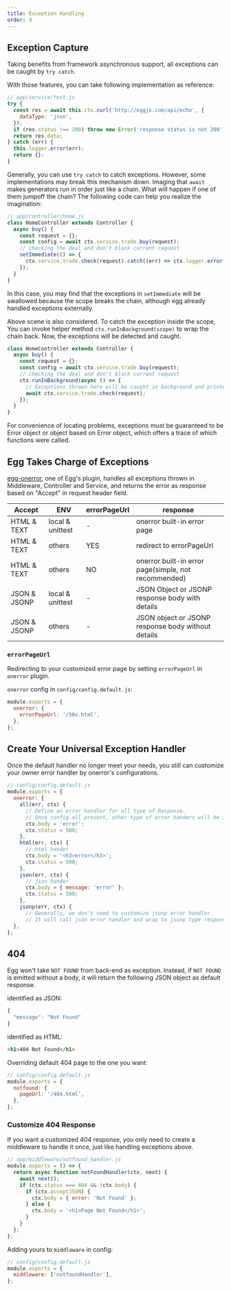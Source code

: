 ```yaml
---
title: Exception Handling
order: 9
---
```


## Exception Capture

Taking benefits from framework asynchronous support, all exceptions can be caught by `try catch`.

With those features, you can take following implementation as reference:

```js
// app/service/test.js
try {
  const res = await this.ctx.curl('http://eggjs.com/api/echo', {
    dataType: 'json',
  });
  if (res.status !== 200) throw new Error('response status is not 200');
  return res.data;
} catch (err) {
  this.logger.error(err);
  return {};
}
```

Generally, you can use `try catch` to catch exceptions. However, some implementations may break this mechanism down. Imaging that `await` makes generators run in order just like a chain. What will happen if one of them jumpoff the chain? The following code can help you realize the imagination:

```js
// app/controller/home.js
class HomeController extends Controller {
  async buy() {
    const request = {};
    const config = await ctx.service.trade.buy(request);
    // checking the deal and don't block current request
    setImmediate(() => {
      ctx.service.trade.check(request).catch((err) => ctx.logger.error(err));
    });
  }
}
```

In this case, you may find that the exceptions in `setImmediate` will be swallowed because the scope breaks the chain, although egg already handled exceptions externally.

Above scene is also considered. To catch the exception inside the scope, You can invoke helper method `ctx.runInBackground(scope)` to wrap the chain back. Now, the exceptions will be detected and caught.

```js
class HomeController extends Controller {
  async buy() {
    const request = {};
    const config = await ctx.service.trade.buy(request);
    // checking the deal and don't block current request
    ctx.runInBackground(async () => {
      // Exceptions thrown here will be caught in background and printed into log.
      await ctx.service.trade.check(request);
    });
  }
}
```

For convenience of locating problems, exceptions must be guaranteed to be Error object or object based on Error object, which offers a trace of which functions were called.

## Egg Takes Charge of Exceptions

[egg-onerror](https://github.com/eggjs/egg-onerror), one of Egg's plugin, handles all exceptions thrown in Middleware, Controller and Service, and returns the error as response based on "Accept" in request header field.

| Accept       | ENV              | errorPageUrl | response                                             |
| ------------ | ---------------- | ------------ | ---------------------------------------------------- |
| HTML & TEXT  | local & unittest | -            | onerror built-in error page                          |
| HTML & TEXT  | others           | YES          | redirect to errorPageUrl                             |
| HTML & TEXT  | others           | NO           | onerror built-in error page(simple, not recommended) |
| JSON & JSONP | local & unittest | -            | JSON Object or JSONP response body with details      |
| JSON & JSONP | others           | -            | JSON object or JSONP response body without details   |

### `errorPageUrl`

Redirecting to your customized error page by setting `errorPageUrl` in `onerror` plugin.

`onerror` config in `config/config.default.js`:

```js
module.exports = {
  onerror: {
    errorPageUrl: '/50x.html',
  },
};
```

## Create Your Universal Exception Handler

Once the default handler no longer meet your needs, you still can customize your owner error handler by onerror's configurations.

```js
// config/config.default.js
module.exports = {
  onerror: {
    all(err, ctx) {
      // Define an error handler for all type of Response.
      // Once config.all present, other type of error handers will be ignored.
      ctx.body = 'error';
      ctx.status = 500;
    },
    html(err, ctx) {
      // html hander
      ctx.body = '<h3>error</h3>';
      ctx.status = 500;
    },
    json(err, ctx) {
      // json hander
      ctx.body = { message: 'error' };
      ctx.status = 500;
    },
    jsonp(err, ctx) {
      // Generally, we don't need to customize jsonp error handler.
      // It will call json error handler and wrap to jsonp type response.
  },
};
```

## 404

Egg won't take `NOT FOUND` from back-end as exception. Instead, if `NOT FOUND` is emitted without a body, it will return the following JSON object as default response.

identified as JSON:

```js
{
  "message": "Not Found"
}
```

identified as HTML:

```html
<h1>404 Not Found</h1>
```

Overriding default 404 page to the one you want:

```js
// config/config.default.js
module.exports = {
  notfound: {
    pageUrl: '/404.html',
  },
};
```

### Customize 404 Response

If you want a customized 404 response, you only need to create a middleware to handle it once, just like handling exceptions above.

```js
// app/middleware/notfound_handler.js
module.exports = () => {
  return async function notFoundHandler(ctx, next) {
    await next();
    if (ctx.status === 404 && !ctx.body) {
      if (ctx.acceptJSON) {
        ctx.body = { error: 'Not Found' };
      } else {
        ctx.body = '<h1>Page Not Found</h1>';
      }
    }
  };
};
```

Adding yours to `middleware` in config:

```js
// config/config.default.js
module.exports = {
  middleware: ['notfoundHandler'],
};
```
